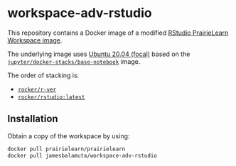# workspace-adv-rstudio

This repository contains a Docker image of a modified [RStudio PrairieLearn Workspace image](https://github.com/PrairieLearn/PrairieLearn/tree/67eefe4da85974b5b610ddf74fbdeccc90d9d960/workspaces/rstudio).

The underlying image uses [Ubuntu 20.04 (focal)](https://hub.docker.com/_/ubuntu/?tab=tags&name=focal) based on the [`jupyter/docker-stacks/base-notebook`](https://github.com/jupyter/docker-stacks/blob/main/base-notebook/Dockerfile#L6) image.

The order of stacking is: 

- [`rocker/r-ver`](https://github.com/rocker-org/rocker-versioned2/blob/master/dockerfiles/r-ver_devel.Dockerfile)
- [`rocker/rstudio:latest`](https://github.com/rocker-org/rocker-versioned2/blob/master/dockerfiles/rstudio_latest-daily.Dockerfile)

## Installation

Obtain a copy of the workspace by using: 

```sh
docker pull prairielearn/prairielearn
docker pull jamesbalamuta/workspace-adv-rstudio
```
